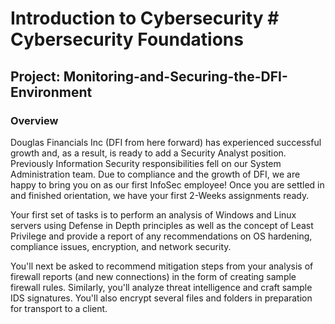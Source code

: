 # Introduction to Cybersecurity # Cybersecurity Foundations 
## Project: Monitoring-and-Securing-the-DFI-Environment 
### Overview
Douglas Financials Inc (DFI from here forward) has experienced successful growth and, as a result, is ready to add a Security Analyst position. Previously Information Security responsibilities fell on our System Administration team. Due to compliance and the growth of DFI, we are happy to bring you on as our first InfoSec employee! Once you are settled in and finished orientation, we have your first 2-Weeks assignments ready.

Your first set of tasks is to perform an analysis of Windows and Linux servers using Defense in Depth principles as well as the concept of Least Privilege and provide a report of any recommendations on OS hardening, compliance issues, encryption, and network security.

You'll next be asked to recommend mitigation steps from your analysis of firewall reports (and new connections) in the form of creating sample firewall rules. Similarly, you'll analyze threat intelligence and craft sample IDS signatures. You'll also encrypt several files and folders in preparation for transport to a client.
